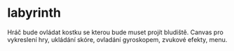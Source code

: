 # labyrinth 
Hráč bude ovládat kostku se kterou bude muset projít bludiště. Canvas pro vykreslení hry, ukládání skóre, ovladání gyroskopem, zvukové efekty, menu.
